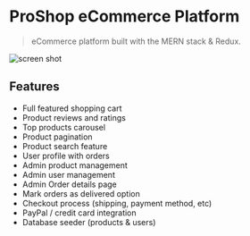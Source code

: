 # ProShop eCommerce Platform

> eCommerce platform built with the MERN stack & Redux.

![screen shot](https://github.com/ashishjha/shopessential/blob/main/homepage.png?raw=true)

## Features

- Full featured shopping cart
- Product reviews and ratings
- Top products carousel
- Product pagination
- Product search feature
- User profile with orders
- Admin product management
- Admin user management
- Admin Order details page
- Mark orders as delivered option
- Checkout process (shipping, payment method, etc)
- PayPal / credit card integration
- Database seeder (products & users)
